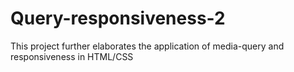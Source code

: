 # Query-responsiveness-2
This project further elaborates the application of media-query and responsiveness in HTML/CSS
